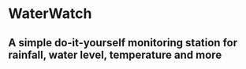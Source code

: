 # WaterWatch

## A simple do-it-yourself monitoring station for rainfall, water level, temperature and more
